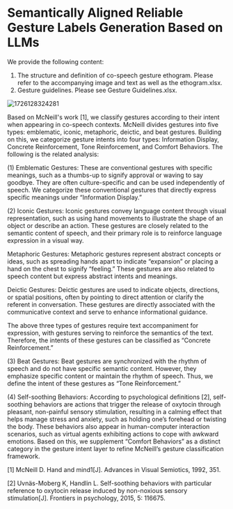# Semantically Aligned Reliable Gesture Labels Generation Based on LLMs

We provide the following content: 
1. The structure and definition of co-speech gesture ethogram. Please refer to the accompanying image and text as well as the ethogram.xlsx.
2. Gesture guidelines. Please see Gesture Guidelines.xlsx.

![1726128324281](https://github.com/user-attachments/assets/659780b2-3427-462a-914d-1de37b2a510b)

Based on McNeill's work [1], we classify gestures according to their intent when appearing in co-speech contexts. McNeill divides gestures into five types: emblematic, iconic, metaphoric, deictic, and beat gestures. Building on this, we categorize gesture intents into four types: Information Display, Concrete Reinforcement, Tone Reinforcement, and Comfort Behaviors. The following is the related analysis:

(1) Emblematic Gestures: These are conventional gestures with specific meanings, such as a thumbs-up to signify approval or waving to say goodbye. They are often culture-specific and can be used independently of speech. We categorize these conventional gestures that directly express specific meanings under “Information Display.”

(2) Iconic Gestures: Iconic gestures convey language content through visual representation, such as using hand movements to illustrate the shape of an object or describe an action. These gestures are closely related to the semantic content of speech, and their primary role is to reinforce language expression in a visual way.

Metaphoric Gestures: Metaphoric gestures represent abstract concepts or ideas, such as spreading hands apart to indicate “expansion” or placing a hand on the chest to signify “feeling.” These gestures are also related to speech content but express abstract intents and meanings.

Deictic Gestures: Deictic gestures are used to indicate objects, directions, or spatial positions, often by pointing to direct attention or clarify the referent in conversation. These gestures are directly associated with the communicative context and serve to enhance informational guidance.

The above three types of gestures require text accompaniment for expression, with gestures serving to reinforce the semantics of the text. Therefore, the intents of these gestures can be classified as “Concrete Reinforcement.”

(3) Beat Gestures: Beat gestures are synchronized with the rhythm of speech and do not have specific semantic content. However, they emphasize specific content or maintain the rhythm of speech. Thus, we define the intent of these gestures as “Tone Reinforcement.”

(4) Self-soothing Behaviors: According to psychological definitions [2], self-soothing behaviors are actions that trigger the release of oxytocin through pleasant, non-painful sensory stimulation, resulting in a calming effect that helps manage stress and anxiety, such as holding one’s forehead or twisting the body. These behaviors also appear in human-computer interaction scenarios, such as virtual agents exhibiting actions to cope with awkward emotions. Based on this, we supplement “Comfort Behaviors” as a distinct category in the gesture intent layer to refine McNeill’s gesture classification framework.

[1] McNeill D. Hand and mind1[J]. Advances in Visual Semiotics, 1992, 351.

[2] Uvnäs-Moberg K, Handlin L. Self-soothing behaviors with particular reference to oxytocin release induced by non-noxious sensory stimulation[J]. Frontiers in psychology, 2015, 5: 116675.


